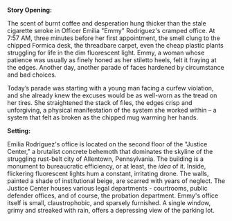 **Story Opening:**

The scent of burnt coffee and desperation hung thicker than the stale cigarette smoke in Officer Emilia "Emmy" Rodriguez's cramped office. At 7:57 AM, three minutes before her first appointment, the smell clung to the chipped Formica desk, the threadbare carpet, even the cheap plastic plants struggling for life in the dim fluorescent light. Emmy, a woman whose patience was usually as finely honed as her stiletto heels, felt it fraying at the edges. Another day, another parade of faces hardened by circumstance and bad choices.

Today’s parade was starting with a young man facing a curfew violation, and she already knew the excuses would be as well-worn as the tread on her tires. She straightened the stack of files, the edges crisp and unforgiving, a physical manifestation of the system she worked within – a system that felt as broken as the chipped mug warming her hands.

**Setting:**

Emilia Rodriguez's office is located on the second floor of the "Justice Center," a brutalist concrete behemoth that dominates the skyline of the struggling rust-belt city of Allentown, Pennsylvania. The building is a monument to bureaucratic efficiency, or at least, the *idea* of it. Inside, flickering fluorescent lights hum a constant, irritating drone. The walls, painted a shade of institutional beige, are scarred with years of neglect. The Justice Center houses various legal departments - courtrooms, public defender offices, and of course, the probation department. Emmy's office itself is small, claustrophobic, and sparsely furnished. A single window, grimy and streaked with rain, offers a depressing view of the parking lot.
